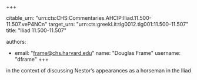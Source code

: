 +++


citable_urn: "urn:cts:CHS:Commentaries.AHCIP:Iliad.11.500-11.507.veP4NCn"
target_urn: "urn:cts:greekLit:tlg0012.tlg001:11.500-11.507"
title: "Iliad 11.500-11.507"

authors:
- email: "frame@chs.harvard.edu"
  name: "Douglas Frame"
  username: "dframe"
+++

<p>in the context of discussing Nestor’s appearances as a horseman in the Iliad</p>